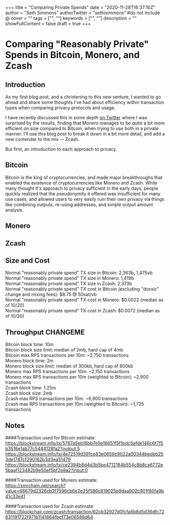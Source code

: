 +++
title = "Comparing Private Spends"
date = "2020-11-28T16:37:10Z"
author = "Seth Simmons"
authorTwitter = "sethisimmons" #do not include @
cover = ""
tags = ["", ""]
keywords = ["", ""]
description = ""
showFullContent = false
draft = true
+++

# Comparing "Reasonably Private" Spends in Bitcoin, Monero, and Zcash

## Introduction
As my first blog post, and a christening to this new venture, I wanted to go ahead and share some thoughts I've had about efficiency within transaction types when comparing privacy protocols and usage.

I have recently discussed this in some depth [on Twitter](https://twitter.com/sethisimmons/status/1285336820264382468?s=20) 
where I was surprised by the results, finding that Monero manages to be quite a bit more efficient on size compared to 
Bitcoin, when trying to use both in a private manner. I'll use this blog post to break it down in a bit more detail,
and add a new contender to the mix -- Zcash.

But first, an introduction to each approach to privacy.

## Bitcoin

Bitcoin is the king of cryptocurrencies, and made major breakthroughs that enabled the existence of cryptocurrencies 
like Monero and Zcash. While many thought it's approach to privacy sufficient in the early days, people quickly realized
that the pseudonymity it offered was insufficient for many use cases, and allowed users to very easily ruin their own
privacy via things like combining outputs, re-using addresses, and simple output amount analysis.

## Monero

## Zcash

## Size and Cost

Normal "reasonably private spend" TX size in Bitcoin: 2,363b, 1,475vb  
Normal "reasonably private spend" TX size in Monero: 1,419b  
Normal "reasonably private spend" TX size in Zcash: 2,373b  
Normal "reasonably private spend" TX cost in Bitcoin (excluding "doxxic" change and mixing fees): $8.75 @ 50sat/vb  
Normal "reasonably private spend" TX cost in Monero: $0.0022 (median as of 10/20)  
Normal "reasonably private spend" TX cost in Zcash: $0.0072 (median as of 10/20)  

## Throughput **CHANGEME**

Bitcoin block time: 10m  
Bitcoin block size limit: median of 2mb, hard cap of 4mb  
Bitcoin max RPS transactions per 10m: ~2,750 transactions  
Monero block time: 2m  
Monero block size limit: median of 300kb, hard cap of 600kb  
Monero max RPS transactions per 10m: ~2,150 transactions  
Monero max RPS transactions per 10m (weighted to Bitcoin): ~2,900 transactions  
Zcash block time: 1.25m  
Zcash block size: 2mb  
Zcash max RPS transactions per 10m: ~6,900 transactions  
Zcash max RPS transactions per 10m (weighted to Bitcoin): ~1,725 transactions  

## Notes
####Transaction used for Bitcoin estimate:  
https://blockstream.info/tx/5787a5eb16bb7e5e16651f5f1bdc5afde146c6f7f5b3516e1ab77c5444128fa2?output:5 
https://blockstream.info/tx/4e72519d391ce83e0659c9022a00344bedbb253de1747cf290162b3d3ea51479 
https://blockstream.info/tx/ce2394b8d4d3b5be4712184b554c8b8ca6772e5baa1123482b9e50ef5bf2e8a2?input:0 

####Transaction used for Monero estimate:  
https://xmrchain.net/search?value=66679d2326cb2f7596cb6e2e25f586c819025b9daa902c901f80fa9b41c33e41 

####Transaction used for Zcash estimate:  
https://blockchair.com/zcash/transaction/62cb32927d0fcfa6b8d5d36dfc72631191722f971b1141864fbcf73e06588d64 